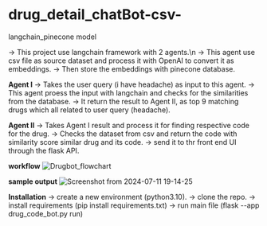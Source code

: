 # drug_detail_chatBot-csv-
langchain_pinecone model

-> This project use langchain framework with 2 agents.\n
-> This agent use csv file as source dataset and process it with OpenAI to convert it as embeddings.
-> Then store the embeddings with pinecone database.

 **Agent I**
   -> Takes the user query (i have headache) as input to this agent.
   -> This agent proess the input with langchain and checks for the similarities from the database.
   -> It return the result to Agent II, as top 9 matching drugs which all related to user query (headache).

 **Agent II**
   -> Takes Agent I result and process it for finding respective code for the drug.
   -> Checks the dataset from csv and return the code with similarity score similar drug and its code.
   -> send it to thr front end UI through the flask API.
    
**workflow**
![Drugbot_flowchart](https://github.com/user-attachments/assets/8477a104-8e36-4d9e-8c71-f9113899a7f5)

**sample output**
![Screenshot from 2024-07-11 19-14-25](https://github.com/user-attachments/assets/47d31817-723c-40be-93e1-7ff8e7f7e0f3)

**Installation**
-> create a new environment (python3.10).
-> clone the repo.
-> install requirements (pip install requirements.txt)
-> run main file (flask --app drug_code_bot.py run)

